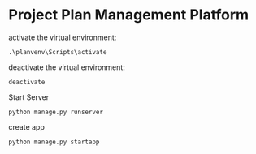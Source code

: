 # Project Plan Management Platform

activate the virtual environment:

    .\planvenv\Scripts\activate

deactivate the virtual environment:

    deactivate

Start Server

    python manage.py runserver 

create app

    python manage.py startapp